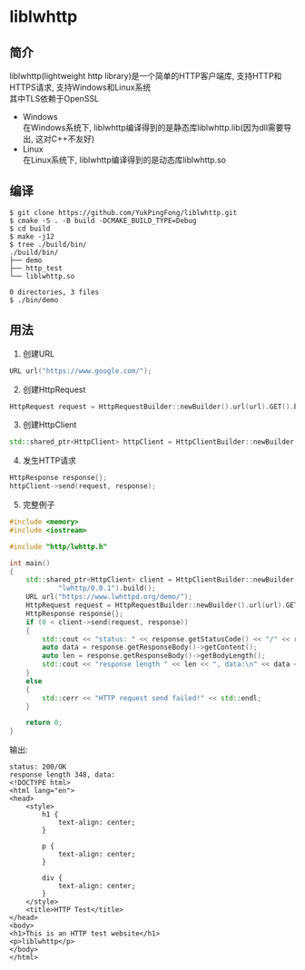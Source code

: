 # liblwhttp

## 简介

liblwhttp(lightweight http library)是一个简单的HTTP客户端库, 支持HTTP和HTTPS请求, 支持Windows和Linux系统  
其中TLS依赖于OpenSSL

- Windows  
  在Windows系统下, liblwhttp编译得到的是静态库liblwhttp.lib(因为dll需要导出, 这对C++不友好)
- Linux  
  在Linux系统下, liblwhttp编译得到的是动态库liblwhttp.so

## 编译

```shell
$ git clone https://github.com/YukPingFong/liblwhttp.git
$ cmake -S . -B build -DCMAKE_BUILD_TYPE=Debug
$ cd build
$ make -j12
$ tree ./build/bin/
./build/bin/
├── demo
├── http_test
└── liblwhttp.so

0 directories, 3 files
$ ./bin/demo
```

## 用法

1. 创建URL

```c++
URL url("https://www.google.com/");
```

2. 创建HttpRequest

```c++
HttpRequest request = HttpRequestBuilder::newBuilder().url(url).GET().build();
```

3. 创建HttpClient

```c++
std::shared_ptr<HttpClient> httpClient = HttpClientBuilder::newBuilder().redirect(Redirect::NORMAL).userAgent("lwhttp/0.0.1").build();
```

4. 发生HTTP请求

```c++
HttpResponse response{};
httpClient->send(request, response);
```

5. 完整例子

```c++
#include <memory>
#include <iostream>

#include "http/lwhttp.h"

int main()
{
	std::shared_ptr<HttpClient> client = HttpClientBuilder::newBuilder().redirect(Redirect::NORMAL).userAgent(
			"lwhttp/0.0.1").build();
	URL url("https://www.lwhttpd.org/demo/");
	HttpRequest request = HttpRequestBuilder::newBuilder().url(url).GET().build();
	HttpResponse response{};
	if (0 < client->send(request, response))
	{
		std::cout << "status: " << response.getStatusCode() << "/" << response.getReason() << std::endl;
		auto data = response.getResponseBody()->getContent();
		auto len = response.getResponseBody()->getBodyLength();
		std::cout << "response length " << len << ", data:\n" << data << std::endl;
	}
	else
	{
		std::cerr << "HTTP request send failed!" << std::endl;
	}

	return 0;
}
```

输出:

```text
status: 200/OK
response length 348, data:
<!DOCTYPE html>
<html lang="en">
<head>
    <style>
        h1 {
            text-align: center;
        }

        p {
            text-align: center;
        }

        div {
            text-align: center;
        }
    </style>
    <title>HTTP Test</title>
</head>
<body>
<h1>This is an HTTP test website</h1>
<p>liblwhttp</p>
</body>
</html>
```